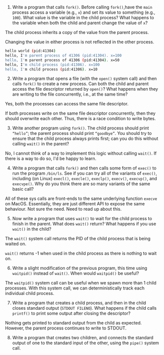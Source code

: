 1. Write a program that calls `fork()`.
   Before calling `fork()`,have the `main` process access a variable (e.g., `x`) and set its value to something (e.g., `100`). What value is the variable in the child process? What happens to the variable when both the child and parent change the value of `x`?

The child process inherits a copy of the value from the parent process.

Changing the value in either process is not reflected in the other process.

```sh
hello world (pid:41304)
hello, I'm parent process of 41306 (pid:41304). x=100
hello, I'm parent process of 41306 (pid:41304). x=50
hello, I'm child process (pid:41306). x=100
hello, I'm child process (pid:41306). x=10
```

2. Write a program that opens a file (with the `open()` system call) and then calls `fork()` to create a new process. Can both the child and parent access the file descriptor returned by `open()`? What happens when they are writing to the file concurrently, i.e., at the same time?

Yes, both the processes can access the same file descriptor.

If both processes write on the same file descriptor concurrently, then they should overwrite each other. Thus, there is a race condition to write bytes.

3. Write another program using `fork()`. The child process should print `“hello”`; the parent process should print `“goodbye”`. You should try to ensure that the child process always prints first; can you do this without calling `wait()` in the parent?

No, I cannot think of a way to implement this logic without calling `wait()`. If there is a way to do so, I'd be happy to learn.

4. Write a program that calls `fork()` and then calls some form of `exec()` to run the program `/bin/ls`. See if you can try all of the variants of `exec()`, including (on Linux) `execl()`, `execle()`, `execlp()`, `execv()`, `execvp()`, and `execvpe()`. Why do you think there are so many variants of the same basic call?

All of these sys calls are front-ends to the same underlying function `execve` on MacOS. Essentially, they are just different API to expose the same behaviour. Not sure the need. Need to read up about this.

5. Now write a program that uses `wait()` to wait for the child process to finish in the parent. What does `wait()` return? What happens if you use `wait()` in the child?

The `wait()` system call returns the PID of the child process that is being waited on.

`wait()` returns -1 when used in the child process as there is nothing to wait on.

6. Write a slight modification of the previous program, this time using `waitpid()` instead of `wait()`. When would `waitpid()` be useful?

The `waitpid()` system call can be useful when we spawn more than 1 child processes.
With this system call, we can deterministically track each individual child process.

7. Write a program that creates a child process, and then in the child closes standard output (`STDOUT FILENO`).
   What happens if the child calls `printf()` to print some output after closing the descriptor?

Nothing gets printed to standard output from the child as expected.
However, the parent process continues to write to STDOUT.

8. Write a program that creates two children, and connects the standard output of one to the standard input of the other, using the `pipe()` system call.
